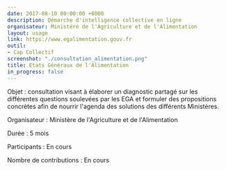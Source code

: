```yaml
---
date: 2017-08-10 00:00:00 +0000
description: Démarche d'intelligence collective en ligne
organisateur: Ministère de l'Agriculture et de l'Alimentation
layout: usage
link: https://www.egalimentation.gouv.fr
outil:
- Cap Collectif
screenshot: "./consultation_alimentation.png"
title: Etats Généraux de l'Alimentation
in_progress: false
---
```



Objet : consultation visant à élaborer un diagnostic partagé sur les différentes questions soulevées par les EGA et formuler des propositions concrètes afin de nourrir l'agenda des solutions des différents Ministères.

Organisateur : Ministère de l'Agriculture et de l'Alimentation

Durée : 5 mois

Participants : En cours

Nombre de contributions : En cours